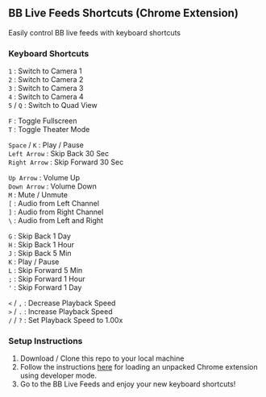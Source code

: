 ## BB Live Feeds Shortcuts (Chrome Extension)

Easily control BB live feeds with keyboard shortcuts

### Keyboard Shortcuts

`1` : Switch to Camera 1  
`2` : Switch to Camera 2  
`3` : Switch to Camera 3  
`4` : Switch to Camera 4  
`5` / `Q` : Switch to Quad View

`F` : Toggle Fullscreen  
`T` : Toggle Theater Mode

`Space` / `K` : Play / Pause  
`Left Arrow` : Skip Back 30 Sec  
`Right Arrow` : Skip Forward 30 Sec

`Up Arrow` : Volume Up  
`Down Arrow` : Volume Down  
`M` : Mute / Unmute  
`[` : Audio from Left Channel  
`]` : Audio from Right Channel  
`\` : Audio from Left and Right

`G` : Skip Back 1 Day  
`H` : Skip Back 1 Hour  
`J` : Skip Back 5 Min  
`K` : Play / Pause  
`L` : Skip Forward 5 Min  
`;` : Skip Forward 1 Hour  
`'` : Skip Forward 1 Day

`<` / `,` : Decrease Playback Speed  
`>` / `.` : Increase Playback Speed  
`/` / `?` : Set Playback Speed to 1.00x

### Setup Instructions

1. Download / Clone this repo to your local machine
2. Follow the instructions [here](https://developer.chrome.com/extensions/getstarted) for loading an unpacked Chrome extension using developer mode.
3. Go to the BB Live Feeds and enjoy your new keyboard shortcuts!
